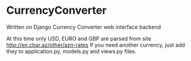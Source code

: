 # CurrencyConverter
Written on Django Currency Converter web interface backend

At this time only USD, EURO and GBP are parsed from site http://en.cbar.az/other/azn-rates
If you need another currency, just add they to application.py, models.py and views.py files.
